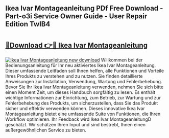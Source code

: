 ## Ikea Ivar Montageanleitung PDf Free Download - Part-o3i Service Owner Guide - User Repair Edition TwIB4

# <h2><a href="http://df82e4.blite.top/?on=Ikea+Ivar+Montageanleitung">🔗Download 👉🔴 Ikea Ivar Montageanleitung</a></h2>

[![Ikea Ivar Montageanleitung new download](https://i.imgur.com/lujVjoI.png)](http://df82e4.blite.top/?on=Ikea+Ivar+Montageanleitung)
Willkommen bei der Bedienungsanleitung für Ihr neu aktiviertes Ikea Ivar Montageanleitung. Dieser umfassende Leitfaden soll Ihnen helfen, alle Funktionen und Vorteile Ihres Produkts zu verstehen und zu nutzen. Sie finden detaillierte Anweisungen zur Installation, Verwendung, Wartung und Fehlerbehebung. Bevor Sie Ihr Ikea Ivar Montageanleitung verwenden, nehmen Sie sich bitte einen Moment Zeit, um dieses Handbuch sorgfältig zu lesen. Es enthält wichtige Informationen zur Einrichtung, zum Betrieb, zur Wartung und zur Fehlerbehebung des Produkts, um sicherzustellen, dass Sie das Produkt sicher und effektiv verwenden können. Dieses innovative Ikea Ivar Montageanleitung bietet eine umfassende Suite von Funktionen, die Ihren Workflow optimieren. Ihr Feedback wird Ikea Ivar MontageanleitungD geschätzt. Wir schätzen Ihren Input und sind bestrebt, Ihnen einen außergewöhnlichen Service zu bieten.
